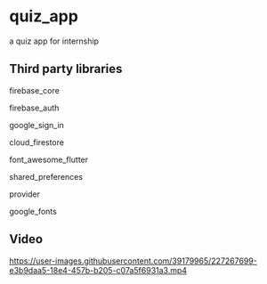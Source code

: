 # quiz_app

a quiz app for internship

## Third party libraries

firebase_core

firebase_auth

google_sign_in

cloud_firestore

font_awesome_flutter

shared_preferences

provider

google_fonts


## Video
https://user-images.githubusercontent.com/39179965/227267699-e3b9daa5-18e4-457b-b205-c07a5f6931a3.mp4



